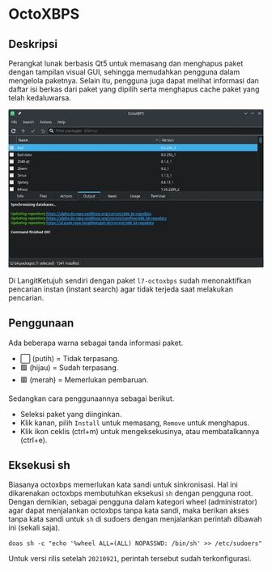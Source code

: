 # OctoXBPS

## Deskripsi

Perangkat lunak berbasis Qt5 untuk memasang dan menghapus paket dengan tampilan visual GUI, sehingga memudahkan pengguna dalam mengelola paketnya. Selain itu, pengguna juga dapat melihat informasi dan daftar isi berkas dari paket yang dipilih serta menghapus cache paket yang telah kedaluwarsa.

![OctoXBPS LangitKetujuh OS](../../media/image/octoxbps-langitketujuh-id.webp)

Di LangitKetujuh sendiri dengan paket `l7-octoxbps` sudah menonaktifkan pencarian instan (instant search) agar tidak terjeda saat melakukan pencarian.

## Penggunaan

Ada beberapa warna sebagai tanda informasi paket.

- ⬜ (putih) = Tidak terpasang.
- 🟩 (hijau) = Sudah terpasang.
- 🟥 (merah) = Memerlukan pembaruan.

Sedangkan cara penggunaannya sebagai berikut.

- Seleksi paket yang diinginkan.
- Klik kanan, pilih `Install` untuk memasang, `Remove` untuk menghapus.
- Klik ikon ceklis (ctrl+m) untuk mengeksekusinya, atau membatalkannya (ctrl+e).

## Eksekusi sh

Biasanya octoxbps memerlukan kata sandi untuk sinkronisasi. Hal ini dikarenakan octoxbps membutuhkan eksekusi `sh` dengan pengguna root. Dengan demikian, sebagai pengguna dalam kategori wheel (administrator) agar dapat menjalankan octoxbps tanpa kata sandi, maka berikan akses tanpa kata sandi untuk `sh` di sudoers dengan menjalankan perintah dibawah ini (sekali saja).

```
doas sh -c "echo '%wheel ALL=(ALL) NOPASSWD: /bin/sh' >> /etc/sudoers"
```

Untuk versi rilis setelah `20210921`, perintah tersebut sudah terkonfigurasi.
